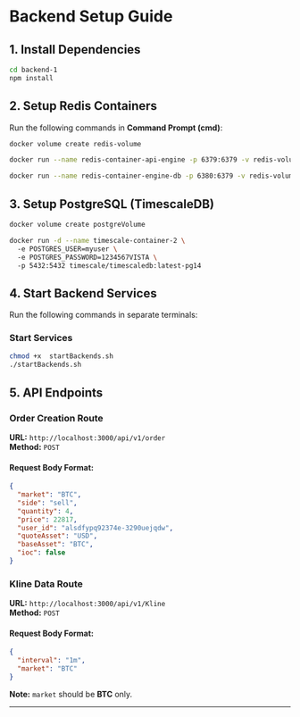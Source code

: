 # Backend Setup Guide

## 1. Install Dependencies
```bash
cd backend-1  
npm install  
```

## 2. Setup Redis Containers
Run the following commands in **Command Prompt (cmd)**:
```bash
docker volume create redis-volume  

docker run --name redis-container-api-engine -p 6379:6379 -v redis-volume:/data -d redis  

docker run --name redis-container-engine-db -p 6380:6379 -v redis-volume:/data -d redis  
```

## 3. Setup PostgreSQL (TimescaleDB)
```bash
docker volume create postgreVolume  

docker run -d --name timescale-container-2 \  
  -e POSTGRES_USER=myuser \  
  -e POSTGRES_PASSWORD=1234567VISTA \  
  -p 5432:5432 timescale/timescaledb:latest-pg14  
```

## 4. Start Backend Services
Run the following commands in separate terminals:

### Start Services 
```bash
chmod +x  startBackends.sh
./startBackends.sh  
```

## 5. API Endpoints
### **Order Creation Route**
**URL:** `http://localhost:3000/api/v1/order`  
**Method:** `POST`

#### **Request Body Format:**
```json
{
  "market": "BTC",
  "side": "sell",
  "quantity": 4,
  "price": 22817,
  "user_id": "alsdfypq92374e-3290uejqdw",
  "quoteAsset": "USD",
  "baseAsset": "BTC",
  "ioc": false
}
```

### **Kline Data Route**
**URL:** `http://localhost:3000/api/v1/Kline`  
**Method:** `POST`

#### **Request Body Format:**
```json
{
  "interval": "1m",
  "market": "BTC"
}
```

**Note:** `market` should be **BTC** only.

------------
